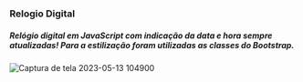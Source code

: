 <h3>Relogio Digital</h3>
<h5>Relógio digital em JavaScript com indicação da data e hora sempre atualizadas! Para a estilização foram utilizadas as classes do Bootstrap.</h5>

![Captura de tela 2023-05-13 104900](https://github.com/SandroSorte/Relogio_Digital/assets/108229719/b2685efb-9509-4f6e-8b2a-b24390905258)
